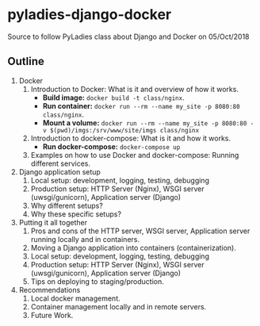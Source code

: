# pyladies-django-docker
Source to follow PyLadies class about Django and Docker on 05/Oct/2018

## Outline

1. Docker
    1. Introduction to Docker: What is it and overview of how it works.
        - **Build image:** `docker build -t class/nginx`.
        - **Run container:** `docker run --rm --name my_site -p 8080:80 class/nginx`.
        - **Mount a volume:** `docker run --rm --name my_site -p 8080:80 -v $(pwd)/imgs:/srv/www/site/imgs class/nginx`
    2. Introduction to docker-compose: What is it and how it works.
        - **Run docker-compose:** `docker-compose up`
    3. Examples on how to use Docker and docker-compose: Running different services.
2. Django application setup
    1. Local setup: development, logging, testing, debugging
    2. Production setup: HTTP Server (Nginx), WSGI server (uwsgi/gunicorn), Application server (Django)
    3. Why different setups?
    4. Why these specific setups?
3. Putting it all together
    1. Pros and cons of the HTTP server, WSGI server, Application server running locally and in containers.
    2. Moving a Django application into containers (containerization).
    3. Local setup: development, logging, testing, debugging
    4. Production setup: HTTP Server (Nginx), WSGI server (uwsgi/gunicorn), Application server (Django)
    5. Tips on deploying to staging/production.
4. Recommendations
    1. Local docker management.
    2. Container management locally and in remote servers.
    3. Future Work.
